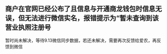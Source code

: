 ## 商户在官网已经公布了且信息与开通商龙钱包时信息无误，但无法进行微信实名，报错提示为“暂未查询到该营业执照注册号
暂时尚未解决，等待9.13微信同步数据，若还未解决，需要再次反馈给爱农，再反馈到微信